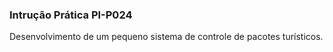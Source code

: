 ### Intrução Prática PI-P024

Desenvolvimento de um pequeno sistema de controle de pacotes 
turísticos.